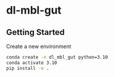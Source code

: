 # dl-mbl-gut

## Getting Started

Create a new environment
```bash
conda create -n dl_mbl_gut python=3.10
conda activate 3.10
pip install -e .
```
